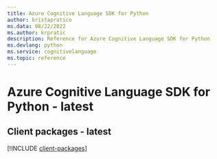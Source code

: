 ```yaml
---
title: Azure Cognitive Language SDK for Python
author: kristapratico
ms.data: 08/22/2022
ms.author: krpratic
description: Reference for Azure Cognitive Language SDK for Python
ms.devlang: python
ms.service: cognitivelanguage
ms.topic: reference
---
```

# Azure Cognitive Language SDK for Python - latest

## Client packages - latest
[!INCLUDE [client-packages](cognitive-language-client-index.md)]